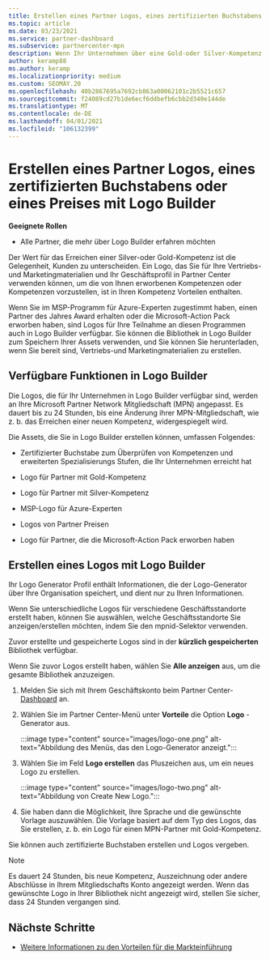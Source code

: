 ```yaml
---
title: Erstellen eines Partner Logos, eines zertifizierten Buchstabens oder eines Preises mit Logo Builder
ms.topic: article
ms.date: 03/23/2021
ms.service: partner-dashboard
ms.subservice: partnercenter-mpn
description: Wenn Ihr Unternehmen über eine Gold-oder Silver-Kompetenz verfügt, generieren Sie ein für Ihr Unternehmen angepasstes Logo, oder fordern Sie mit dem Logo Generator-Tool im Partner Center einen angepassten zertifizierten Überprüfungs Brief an.
author: keramp88
ms.author: keramp
ms.localizationpriority: medium
ms.custom: SEOMAY.20
ms.openlocfilehash: 40b2867695a7692cb863a00062101c2b5521c657
ms.sourcegitcommit: f24089cd27b1de6ecf6ddbefb6cbb2d340e144de
ms.translationtype: MT
ms.contentlocale: de-DE
ms.lasthandoff: 04/01/2021
ms.locfileid: "106132399"
---
```

# <a name="how-to-create-a-partner-logo-certified-letter-or-award-using-logo-builder"></a>Erstellen eines Partner Logos, eines zertifizierten Buchstabens oder eines Preises mit Logo Builder

**Geeignete Rollen**

- Alle Partner, die mehr über Logo Builder erfahren möchten

Der Wert für das Erreichen einer Silver-oder Gold-Kompetenz ist die Gelegenheit, Kunden zu unterscheiden. Ein Logo, das Sie für Ihre Vertriebs-und Marketingmaterialien und Ihr Geschäftsprofil in Partner Center verwenden können, um die von Ihnen erworbenen Kompetenzen oder Kompetenzen vorzustellen, ist in Ihren Kompetenz Vorteilen enthalten. 

Wenn Sie im MSP-Programm für Azure-Experten zugestimmt haben, einen Partner des Jahres Award erhalten oder die Microsoft-Action Pack erworben haben, sind Logos für Ihre Teilnahme an diesen Programmen auch in Logo Builder verfügbar. Sie können die Bibliothek in Logo Builder zum Speichern Ihrer Assets verwenden, und Sie können Sie herunterladen, wenn Sie bereit sind, Vertriebs-und Marketingmaterialien zu erstellen. 

## <a name="what-is-available-in-logo-builder"></a>Verfügbare Funktionen in Logo Builder

Die Logos, die für Ihr Unternehmen in Logo Builder verfügbar sind, werden an Ihre Microsoft Partner Network Mitgliedschaft (MPN) angepasst. Es dauert bis zu 24 Stunden, bis eine Änderung ihrer MPN-Mitgliedschaft, wie z. b. das Erreichen einer neuen Kompetenz, widergespiegelt wird.

Die Assets, die Sie in Logo Builder erstellen können, umfassen Folgendes:

- Zertifizierter Buchstabe zum Überprüfen von Kompetenzen und erweiterten Spezialisierungs Stufen, die Ihr Unternehmen erreicht hat

- Logo für Partner mit Gold-Kompetenz

- Logo für Partner mit Silver-Kompetenz

- MSP-Logo für Azure-Experten

- Logos von Partner Preisen

- Logo für Partner, die die Microsoft-Action Pack erworben haben

## <a name="create-a-logo-using-logo-builder"></a>Erstellen eines Logos mit Logo Builder

Ihr Logo Generator Profil enthält Informationen, die der Logo-Generator über Ihre Organisation speichert, und dient nur zu Ihren Informationen.

Wenn Sie unterschiedliche Logos für verschiedene Geschäftsstandorte erstellt haben, können Sie auswählen, welche Geschäftsstandorte Sie anzeigen/erstellen möchten, indem Sie den mpnid-Selektor verwenden.

Zuvor erstellte und gespeicherte Logos sind in der **kürzlich gespeicherten** Bibliothek verfügbar.

Wenn Sie zuvor Logos erstellt haben, wählen Sie **Alle anzeigen** aus, um die gesamte Bibliothek anzuzeigen.

1. Melden Sie sich mit Ihrem Geschäftskonto beim Partner Center- [Dashboard](https://partner.microsoft.com/dashboard) an.

1. Wählen Sie im Partner Center-Menü unter **Vorteile** die Option **Logo** -Generator aus.
 
   :::image type="content" source="images/logo-one.png" alt-text="Abbildung des Menüs, das den Logo-Generator anzeigt.":::

3. Wählen Sie im Feld **Logo erstellen** das Pluszeichen aus, um ein neues Logo zu erstellen.

   :::image type="content" source="images/logo-two.png" alt-text="Abbildung von Create New Logo.":::

4. Sie haben dann die Möglichkeit, Ihre Sprache und die gewünschte Vorlage auszuwählen. Die Vorlage basiert auf dem Typ des Logos, das Sie erstellen, z. b. ein Logo für einen MPN-Partner mit Gold-Kompetenz.

Sie können auch zertifizierte Buchstaben erstellen und Logos vergeben.

>[!NOTE]
>Es dauert 24 Stunden, bis neue Kompetenz, Auszeichnung oder andere Abschlüsse in Ihrem Mitgliedschafts Konto angezeigt werden. Wenn das gewünschte Logo in Ihrer Bibliothek nicht angezeigt wird, stellen Sie sicher, dass 24 Stunden vergangen sind.

## <a name="next-steps"></a>Nächste Schritte

- [Weitere Informationen zu den Vorteilen für die Markteinführung](mpn-learn-about-go-to-market-benefits.md)

